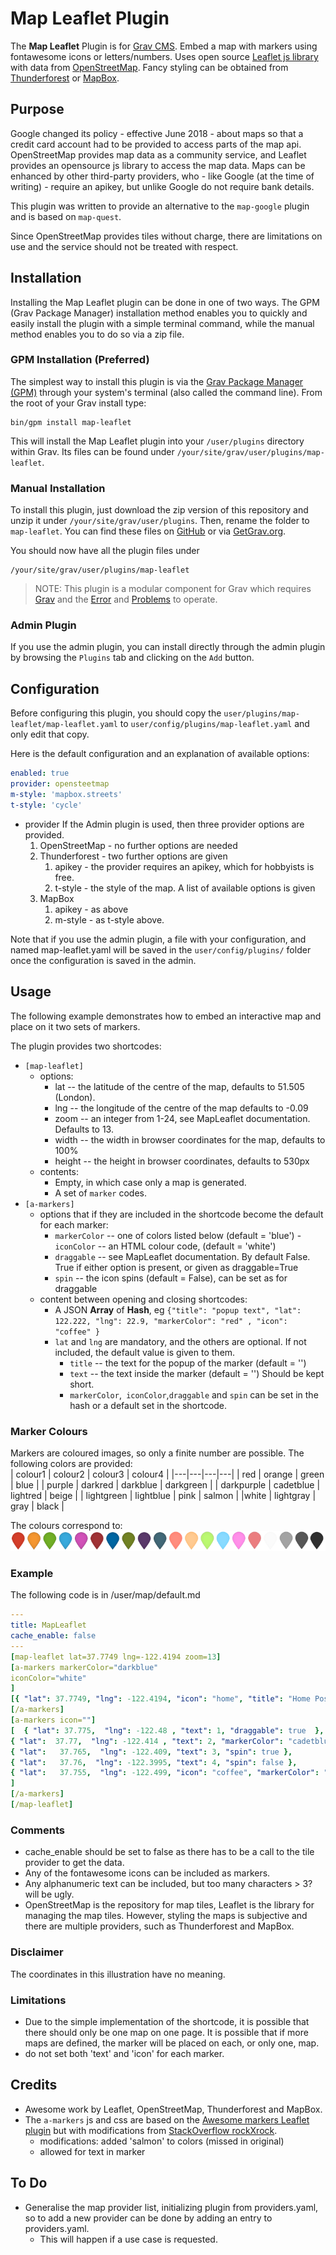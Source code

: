 # Map Leaflet Plugin

The **Map Leaflet** Plugin is for [Grav CMS](http://github.com/getgrav/grav). Embed a map with markers using fontawesome icons or letters/numbers. Uses open source [Leaflet js library](https://leafletjs.com) with data from [OpenStreetMap](https://www.openstreetmap.org). Fancy styling can be obtained from  [Thunderforest](https://www.thunderforest.com) or [MapBox](https://www.mapbox.com).

## Purpose

Google changed its policy - effective June 2018 - about maps so that a credit card account had to be provided to access parts of the map api. OpenStreetMap provides map data as a community service, and Leaflet provides an opensource js library to access the map data. Maps can be enhanced by other third-party providers, who - like Google (at the time of writing) - require an apikey, but unlike Google do not require bank details.

This plugin was written to provide an alternative to the `map-google` plugin and is based on `map-quest`.

Since OpenStreetMap provides tiles without charge, there are limitations on use and the service should not be treated with respect.

## Installation

Installing the Map Leaflet plugin can be done in one of two ways. The GPM (Grav Package Manager) installation method enables you to quickly and easily install the plugin with a simple terminal command, while the manual method enables you to do so via a zip file.

### GPM Installation (Preferred)

The simplest way to install this plugin is via the [Grav Package Manager (GPM)](http://learn.getgrav.org/advanced/grav-gpm) through your system's terminal (also called the command line).  From the root of your Grav install type:

    bin/gpm install map-leaflet

This will install the Map Leaflet plugin into your `/user/plugins` directory within Grav. Its files can be found under `/your/site/grav/user/plugins/map-leaflet`.

### Manual Installation

To install this plugin, just download the zip version of this repository and unzip it under `/your/site/grav/user/plugins`. Then, rename the folder to `map-leaflet`. You can find these files on [GitHub](https://github.com/finanalyst/grav-plugin-map-leaflet) or via [GetGrav.org](http://getgrav.org/downloads/plugins#extras).

You should now have all the plugin files under

    /your/site/grav/user/plugins/map-leaflet

> NOTE: This plugin is a modular component for Grav which requires [Grav](http://github.com/getgrav/grav) and the [Error](https://github.com/getgrav/grav-plugin-error) and [Problems](https://github.com/getgrav/grav-plugin-problems) to operate.

### Admin Plugin

If you use the admin plugin, you can install directly through the admin plugin by browsing the `Plugins` tab and clicking on the `Add` button.

## Configuration

Before configuring this plugin, you should copy the `user/plugins/map-leaflet/map-leaflet.yaml` to `user/config/plugins/map-leaflet.yaml` and only edit that copy.

Here is the default configuration and an explanation of available options:

```yaml
enabled: true
provider: opensteetmap
m-style: 'mapbox.streets'
t-style: 'cycle'
```

- provider If the Admin plugin is used, then three provider options are provided.
    1. OpenStreetMap - no further options are needed
    1. Thunderforest - two further options are given
        1. apikey - the provider requires an apikey, which for hobbyists is free.
        1. t-style - the style of the map. A list of available options is given
    1. MapBox
        1. apikey - as above
        1. m-style - as t-style above.

Note that if you use the admin plugin, a file with your configuration, and named map-leaflet.yaml will be saved in the `user/config/plugins/` folder once the configuration is saved in the admin.

## Usage

The following example demonstrates how to embed an interactive map and place on it two sets of markers.

The plugin provides two shortcodes:
- `[map-leaflet]`
    - options:
        - lat -- the latitude of the centre of the map, defaults to 51.505 (London).
        - lng -- the longitude of the centre of the map  defaults to -0.09
        - zoom -- an integer from 1-24, see MapLeaflet documentation. Defaults to 13.
        - width -- the width in browser coordinates for the map, defaults to 100%
        - height -- the height in browser coordinates, defaults to 530px
    - contents:
        - Empty, in which case only a map is generated.
        - A set of `marker` codes.
- `[a-markers]`
    - options that if they are included in the shortcode become the default for each marker:
        - `markerColor` -- one of colors listed below  (default = 'blue')
        -` iconColor` -- an HTML colour code, (default = 'white')
        - `draggable` -- see MapLeaflet documentation. By default False. True if either option is present, or given as draggable=True
        - `spin` -- the icon spins (default = False), can be set as for draggable
    - content between opening and closing shortcodes:
        - A JSON **Array** of **Hash**, eg
            `{"title": "popup text", "lat": 122.222, "lng": 22.9, "markerColor": "red" , "icon": "coffee" }`
        - `lat` and `lng` are mandatory, and the others are optional. If not included, the default value is given to them.
            - `title` -- the text for the popup of the marker (default = '')
            - `text` -- the text inside the marker (default = '') Should be kept short.
            - `markerColor`,` iconColor`,`draggable` and `spin` can be set in the hash or a default set in the shortcode.

### Marker Colours
Markers are coloured images, so only a finite number are possible. The following colors are provided:  
| colour1 | colour2 | colour3 | colour4 |
|---|---|---|---|
| red | orange | green | blue |
| purple | darkred | darkblue | darkgreen |
| darkpurple | cadetblue | lightred | beige |
| lightgreen | lightblue | pink | salmon |
|white | lightgray | gray | black |

The colours correspond to:
![](assets/images/markers-soft.png)
### Example
The following code is in <path to grav>/user/map/default.md
```yaml
---
title: MapLeaflet
cache_enable: false
---
[map-leaflet lat=37.7749 lng=-122.4194 zoom=13]
[a-markers markerColor="darkblue"
iconColor="white"
]
[{ "lat": 37.7749, "lng": -122.4194, "icon": "home", "title": "Home Position" } ]
[/a-markers]
[a-markers icon=""]
[  { "lat": 37.775,  "lng": -122.48 , "text": 1, "draggable": true  },
{ "lat":  37.77,  "lng": -122.414 , "text": 2, "markerColor": "cadetblue" },
{ "lat":   37.765,  "lng": -122.409, "text": 3, "spin": true },
{ "lat":   37.76,  "lng": -122.3995, "text": 4, "spin": false },
{ "lat":   37.755,  "lng": -122.499, "icon": "coffee", "markerColor": "red", "title": "Lovely bistro"}
]
[/a-markers]
[/map-leaflet]

```
### Comments
- cache_enable should be set to false as there has to be a call to the tile provider to get the data.
- Any of the fontawesome icons can be included as markers.
- Any alphanumeric text can be included, but too many characters > 3? will be ugly.
- OpenStreetMap is the repository for map tiles, Leaflet is the library for managing the map tiles. However, styling the maps is subjective and there are multiple providers, such as Thunderforest and MapBox.

### Disclaimer
The coordinates in this illustration have no meaning.

### Limitations
- Due to the simple implementation of the shortcode, it is possible that there should only be one map on one page. It is possible that if more maps are defined, the marker will be placed on each, or only one, map.
- do not set both 'text' and 'icon' for each marker.

## Credits

- Awesome work by Leaflet, OpenStreetMap, Thunderforest and MapBox.
- The `a-markers` js and css are based on the [Awesome markers Leaflet plugin](https://github.com/lvoogdt/Leaflet.awesome-markers) but with modifications from [StackOverflow rockXrock](https://stackoverflow.com/a/25563023/6293949).
    - modifications: added 'salmon' to colors (missed in original)
    - allowed for text in marker

## To Do
- Generalise the map provider list, initializing plugin from providers.yaml, so to add a new provider can be done by adding an entry to providers.yaml.
    - This will happen if a use case is requested.
